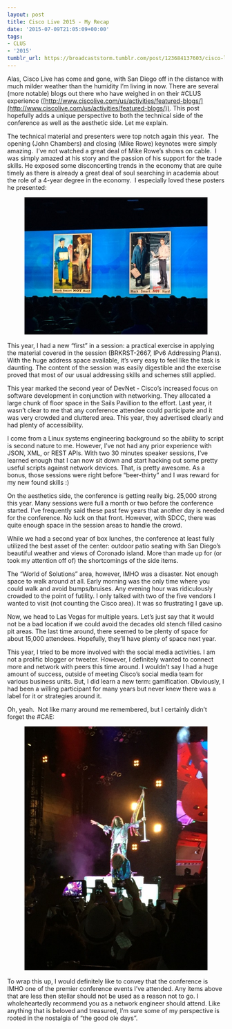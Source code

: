 ```yaml
---
layout: post
title: Cisco Live 2015 - My Recap
date: '2015-07-09T21:05:09+00:00'
tags:
- CLUS
- '2015'
tumblr_url: https://broadcaststorm.tumblr.com/post/123684137603/cisco-live-2015-my-recap
---
```

Alas, Cisco Live has come and gone, with San Diego off in the distance with much milder weather than the humidity I’m living in now. There are several (more notable) blogs out there who have weighed in on their #CLUS experience ([http://www.ciscolive.com/us/activities/featured-blogs/](http://www.ciscolive.com/us/activities/featured-blogs/)). This post hopefully adds a unique perspective to both the technical side of the conference as well as the aesthetic side. Let me explain.

The technical material and presenters were top notch again this year. &nbsp;The opening (John Chambers) and closing (Mike Rowe) keynotes were simply amazing. &nbsp;I’ve not watched a great deal of Mike Rowe’s shows on cable. &nbsp;I was simply amazed at his story and the passion of his support for the trade skills. He exposed some disconcerting trends in the economy that are quite timely as there is already a great deal of soul searching in academia about the role of a 4-year degree in the economy. &nbsp;I especially loved these posters he presented:

<figure data-orig-width="3264" data-orig-height="2448" class="tmblr-full"><img src="/images/tumblr/tumblr_inline_nr8yvdINCV1re93or_540.jpg" alt="image" data-orig-width="3264" data-orig-height="2448"></figure>

This year, I had a new “first”&nbsp;in a session: a practical exercise in applying the material covered in the session (BRKRST-2667, IPv6 Addressing Plans). With the huge address space available, it’s very easy to feel like the task is daunting. The content of the session was easily digestible and the exercise proved that most of our usual addressing skills and schemes still applied.

This year marked the second year of DevNet - Cisco’s increased focus on software development in conjunction with networking. They allocated a large chunk of floor space in the Sails Pavillion to the effort. Last year, it wasn’t clear to me that any conference attendee could participate and it was very crowded and cluttered area. This year, they advertised clearly and had plenty of accessibility.

I come from a Linux systems engineering background so the ability to script is second nature to me. However, I’ve not had any prior experience with JSON, XML, or REST APIs. With two 30 minutes speaker sessions, I’ve learned enough that I can now sit down and start hacking out some pretty useful scripts against network devices. That, is pretty awesome. As a bonus, those sessions were right before “beer-thirty” and I was reward for my new found skills :)

On the aesthetics side, the conference is getting really big. 25,000 strong this year. Many sessions were full a month or two before the conference started. I’ve frequently said these past few years that another day is needed for the conference. No luck on that front. However, with SDCC, there was quite enough space in the session areas to handle the crowd.

While we had a second year of box lunches, the conference at least fully utilized the best asset of the center: outdoor patio seating with San Diego’s beautiful weather and views of Coronado island. More than made up for (or took my attention off of) the shortcomings of the side items.

The “World of Solutions” area, however, IMHO was a disaster. Not enough space to walk around at all. Early morning was the only time where you could walk and avoid bumps/bruises. Any evening hour was ridiculously crowded to the point of futility. I only talked with two of the five vendors I wanted to visit (not counting the Cisco area). It was so frustrating I gave up.

Now, we head to Las Vegas for multiple years. Let’s just say that it would not be a bad location if we could avoid the decades old stench filled casino pit areas. The last time around, there seemed to be plenty of space for about 15,000 attendees. Hopefully, they’ll have plenty of space next year.

This year, I tried to be more involved with the social media activities. I am not a prolific blogger or tweeter. However, I definitely wanted to connect more and network with peers this time around. I wouldn’t say I had a huge amount of success, outside of meeting Cisco’s social media team for various business units. But, I did learn a new term: gamification. Obviously, I had been a willing participant for many years but never knew there was a label for it or strategies around it.

Oh, yeah. &nbsp;Not like many around me remembered, but I certainly didn’t forget the #CAE:

<figure data-orig-width="2448" data-orig-height="3264" class="tmblr-full"><img src="/images/tumblr/tumblr_inline_nr8ywcYVh51re93or_540.jpg" alt="image" data-orig-width="2448" data-orig-height="3264"></figure>

To wrap this up, I would definitely like to convey that the conference is IMHO one of the premier conference events I’ve attended. Any items above that are less then stellar should not be used as a reason not to go. I wholeheartedly recommend you as a network engineer should attend. Like anything that is beloved and treasured, I’m sure&nbsp;some of my perspective is rooted in the nostalgia of “the good ole days”.

